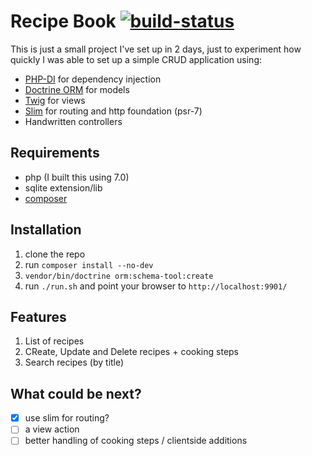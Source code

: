 # Recipe Book [![build-status](https://api.travis-ci.org/webmaster777/recipe-book.svg?branch=master)](https://travis-ci.org/webmaster777/recipe-book)

This is just a small project I've set up in 2 days,
just to experiment how quickly I was able to set up a
simple CRUD application using:

* [PHP-DI](http://php-di.org/) for dependency injection
* [Doctrine ORM](http://www.doctrine-project.org/projects/orm.html) for models
* [Twig](https://twig.symfony.com/) for views
* [Slim](https://www.slimframework.com/) for routing and http foundation (psr-7)
* Handwritten controllers

## Requirements
* php (I built this using 7.0)
* sqlite extension/lib
* [composer](https://getcomposer.org)

## Installation

1. clone the repo
2. run `composer install --no-dev`
3. `vendor/bin/doctrine orm:schema-tool:create`
4. run `./run.sh` and point your browser to `http://localhost:9901/`

## Features
1. List of recipes
2. CReate, Update and Delete recipes + cooking steps
3. Search recipes (by title)

## What could be next?
* [x] use slim for routing?
* [ ] a view action
* [ ] better handling of cooking steps / clientside additions
